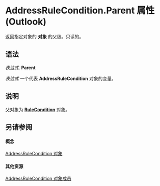 
# AddressRuleCondition.Parent 属性 (Outlook)

返回指定对象的 **对象** 的父级。只读的。


## 语法

 _表达式_. **Parent**

 _表达式_ 一个代表 **AddressRuleCondition** 对象的变量。


## 说明

父对象为  **[RuleCondition](e03f91c2-2c08-b036-104a-d6246f28bc2d.md)** 对象。


## 另请参阅


#### 概念


[AddressRuleCondition 对象](8cf897ad-a8f9-67ea-c0fa-d7f4bb917bd4.md)
#### 其他资源


[AddressRuleCondition 对象成员](d15b0554-6b47-b201-fd41-744ea056d3f6.md)
